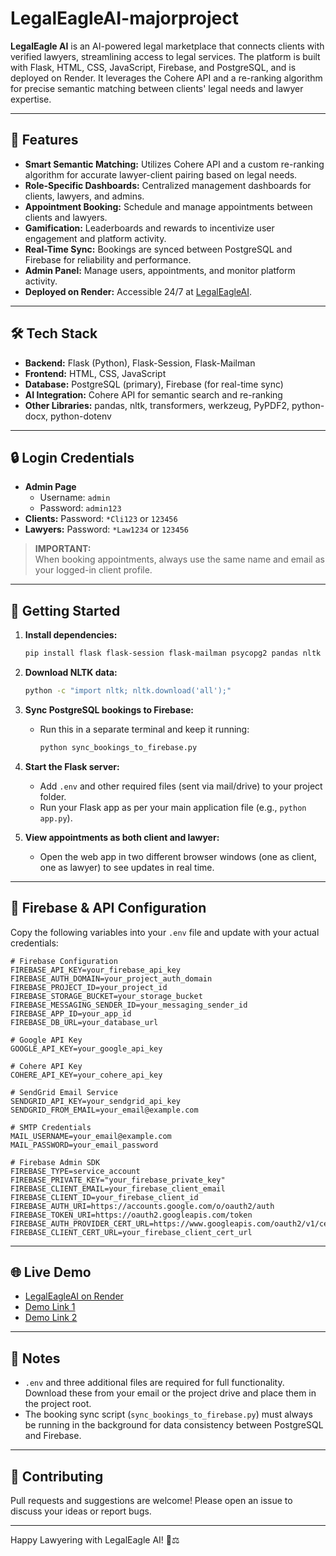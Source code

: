 # LegalEagleAI-majorproject

**LegalEagle AI** is an AI-powered legal marketplace that connects clients with verified lawyers, streamlining access to legal services. The platform is built with Flask, HTML, CSS, JavaScript, Firebase, and PostgreSQL, and is deployed on Render. It leverages the Cohere API and a re-ranking algorithm for precise semantic matching between clients' legal needs and lawyer expertise.

---

## 🚀 Features

- **Smart Semantic Matching:** Utilizes Cohere API and a custom re-ranking algorithm for accurate lawyer-client pairing based on legal needs.
- **Role-Specific Dashboards:** Centralized management dashboards for clients, lawyers, and admins.
- **Appointment Booking:** Schedule and manage appointments between clients and lawyers.
- **Gamification:** Leaderboards and rewards to incentivize user engagement and platform activity.
- **Real-Time Sync:** Bookings are synced between PostgreSQL and Firebase for reliability and performance.
- **Admin Panel:** Manage users, appointments, and monitor platform activity.
- **Deployed on Render:** Accessible 24/7 at [LegalEagleAI](https://legaleagleai-ut6e.onrender.com).

---

## 🛠️ Tech Stack

- **Backend:** Flask (Python), Flask-Session, Flask-Mailman
- **Frontend:** HTML, CSS, JavaScript
- **Database:** PostgreSQL (primary), Firebase (for real-time sync)
- **AI Integration:** Cohere API for semantic search and re-ranking
- **Other Libraries:** pandas, nltk, transformers, werkzeug, PyPDF2, python-docx, python-dotenv

---

## 🔒 Login Credentials

- **Admin Page**
  - Username: `admin`
  - Password: `admin123`
- **Clients:** Password: `*Cli123` or `123456`
- **Lawyers:** Password: `*Law1234` or `123456`

> **IMPORTANT:**  
> When booking appointments, always use the same name and email as your logged-in client profile.

---

## 🏁 Getting Started

1. **Install dependencies:**
   ```bash
   pip install flask flask-session flask-mailman psycopg2 pandas nltk transformers werkzeug PyPDF2 docx google-generativeai python-dotenv
   ```

2. **Download NLTK data:**
   ```bash
   python -c "import nltk; nltk.download('all');"
   ```

3. **Sync PostgreSQL bookings to Firebase:**
   - Run this in a separate terminal and keep it running:
     ```bash
     python sync_bookings_to_firebase.py
     ```

4. **Start the Flask server:**
   - Add `.env` and other required files (sent via mail/drive) to your project folder.
   - Run your Flask app as per your main application file (e.g., `python app.py`).

5. **View appointments as both client and lawyer:**
   - Open the web app in two different browser windows (one as client, one as lawyer) to see updates in real time.

---

## 🔧 Firebase & API Configuration

Copy the following variables into your `.env` file and update with your actual credentials:

```
# Firebase Configuration
FIREBASE_API_KEY=your_firebase_api_key
FIREBASE_AUTH_DOMAIN=your_project_auth_domain
FIREBASE_PROJECT_ID=your_project_id
FIREBASE_STORAGE_BUCKET=your_storage_bucket
FIREBASE_MESSAGING_SENDER_ID=your_messaging_sender_id
FIREBASE_APP_ID=your_app_id
FIREBASE_DB_URL=your_database_url

# Google API Key
GOOGLE_API_KEY=your_google_api_key

# Cohere API Key
COHERE_API_KEY=your_cohere_api_key

# SendGrid Email Service
SENDGRID_API_KEY=your_sendgrid_api_key
SENDGRID_FROM_EMAIL=your_email@example.com

# SMTP Credentials
MAIL_USERNAME=your_email@example.com
MAIL_PASSWORD=your_email_password

# Firebase Admin SDK
FIREBASE_TYPE=service_account
FIREBASE_PRIVATE_KEY="your_firebase_private_key"
FIREBASE_CLIENT_EMAIL=your_firebase_client_email
FIREBASE_CLIENT_ID=your_firebase_client_id
FIREBASE_AUTH_URI=https://accounts.google.com/o/oauth2/auth
FIREBASE_TOKEN_URI=https://oauth2.googleapis.com/token
FIREBASE_AUTH_PROVIDER_CERT_URL=https://www.googleapis.com/oauth2/v1/certs
FIREBASE_CLIENT_CERT_URL=your_firebase_client_cert_url
```

---

## 🌐 Live Demo

- [LegalEagleAI on Render](https://legaleagleai-ut6e.onrender.com)
- [Demo Link 1](https://bit.ly/LegalEagleAI-j03j03)
- [Demo Link 2](https://bit.ly/legaleagleai-j03)

---

## 📝 Notes

- `.env` and three additional files are required for full functionality. Download these from your email or the project drive and place them in the project root.
- The booking sync script (`sync_bookings_to_firebase.py`) must always be running in the background for data consistency between PostgreSQL and Firebase.

---

## 🤝 Contributing

Pull requests and suggestions are welcome! Please open an issue to discuss your ideas or report bugs.

---

Happy Lawyering with LegalEagle AI! 🦅⚖️

